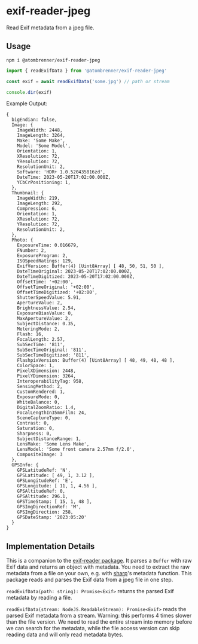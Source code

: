 # exif-reader-jpeg

Read Exif metadata from a jpeg file.

## Usage

`npm i @atombrenner/exif-reader-jpeg`

```typescript
import { readExifData } from '@atombrenner/exif-reader-jpeg'

const exif = await readExifData('some.jpg') // path or stream

console.dir(exif)
```

Example Output:

```
{
  bigEndian: false,
  Image: {
    ImageWidth: 2448,
    ImageLength: 3264,
    Make: 'Some Make',
    Model: 'Some Model',
    Orientation: 1,
    XResolution: 72,
    YResolution: 72,
    ResolutionUnit: 2,
    Software: 'HDR+ 1.0.520435816zd',
    DateTime: 2023-05-20T17:02:00.000Z,
    YCbCrPositioning: 1,
  },
  Thumbnail: {
    ImageWidth: 219,
    ImageLength: 292,
    Compression: 6,
    Orientation: 1,
    XResolution: 72,
    YResolution: 72,
    ResolutionUnit: 2,
  },
  Photo: {
    ExposureTime: 0.016679,
    FNumber: 2,
    ExposureProgram: 2,
    ISOSpeedRatings: 129,
    ExifVersion: Buffer(4) [Uint8Array] [ 48, 50, 51, 50 ],
    DateTimeOriginal: 2023-05-20T17:02:00.000Z,
    DateTimeDigitized: 2023-05-20T17:02:00.000Z,
    OffsetTime: '+02:00',
    OffsetTimeOriginal: '+02:00',
    OffsetTimeDigitized: '+02:00',
    ShutterSpeedValue: 5.91,
    ApertureValue: 2,
    BrightnessValue: 2.54,
    ExposureBiasValue: 0,
    MaxApertureValue: 2,
    SubjectDistance: 0.35,
    MeteringMode: 2,
    Flash: 16,
    FocalLength: 2.57,
    SubSecTime: '811',
    SubSecTimeOriginal: '811',
    SubSecTimeDigitized: '811',
    FlashpixVersion: Buffer(4) [Uint8Array] [ 48, 49, 48, 48 ],
    ColorSpace: 1,
    PixelXDimension: 2448,
    PixelYDimension: 3264,
    InteroperabilityTag: 958,
    SensingMethod: 2,
    CustomRendered: 1,
    ExposureMode: 0,
    WhiteBalance: 0,
    DigitalZoomRatio: 1.4,
    FocalLengthIn35mmFilm: 24,
    SceneCaptureType: 0,
    Contrast: 0,
    Saturation: 0,
    Sharpness: 0,
    SubjectDistanceRange: 1,
    LensMake: 'Some Lens Make',
    LensModel: 'Some front camera 2.57mm f/2.0',
    CompositeImage: 3
  },
  GPSInfo: {
    GPSLatitudeRef: 'N',
    GPSLatitude: [ 49, 1, 3.12 ],
    GPSLongitudeRef: 'E',
    GPSLongitude: [ 11, 1, 4.56 ],
    GPSAltitudeRef: 0,
    GPSAltitude: 296.1,
    GPSTimeStamp: [ 15, 1, 48 ],
    GPSImgDirectionRef: 'M',
    GPSImgDirection: 258,
    GPSDateStamp: '2023:05:20'
  }
}
```

## Implementation Details

This is a companion to the [exif-reader package](https://www.npmjs.com/package/exif-reader).
It parses a `Buffer` with raw Exif data and returns an object with metadata.
You need to extract the raw metadata from a file on your own,
e.g. with [sharp](https://www.npmjs.com/package/sharp)'s metadata function.
This package reads and parses the Exif data from a jpeg file in one step.

`readExifData(path: string): Promise<Exif>` returns the parsed Exif metadata by reading a file.

`readExifData(stream: NodeJS.ReadableStream): Promise<Exif>` reads the parsed Exif metadata from a stream.
Warning: this performs 4 times slower than the file version. We need to read the entire stream
into memory before we can search for the metadata, while the file access version can skip
reading data and will only read metadata bytes.
